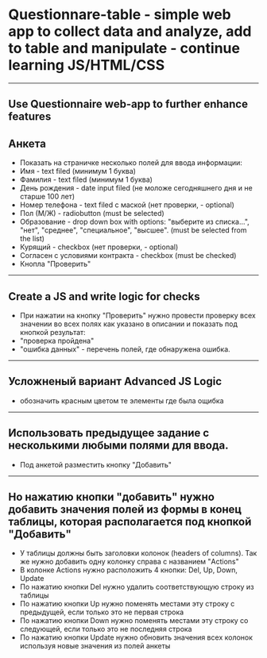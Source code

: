 # Questionnare-table - simple web app to collect data and analyze, add to table and manipulate - continue learning JS/HTML/CSS
---
## Use Questionnaire web-app to further enhance features

## Анкета
+ Показать на страничке несколько полей для ввода информации:
+ Имя - text filed (минимум 1 буква)
+ Фамилия - text filed (минимум 1 буква)
+ День рождения - date input filed (не моложе сегодняшнего дня и не старше 100 лет)
+ Номер телефона - text filed с маской (нет проверки, - optional)
+ Пол (М/Ж) - radiobutton (must be selected)
+ Образование - drop down box with options: "выберите из списка...", "нет", "среднее", "специальное", "высшее". (must be selected from the list)
+ Курящий - checkbox (нет проверки, - optional)
+ Согласен с условиями контракта  - checkbox (must be checked)
+ Кнопла "Проверить"
---

## Create a JS and write logic for checks
+ При нажатии на кнопку "Проверить" нужно провести проверку всех значении во всех полях как указано в описании и показать под кнопкой результат:
+ "проверка пройдена"
+ "ошибка данных" - перечень полей, где обнаружена ошибка.

---

## Усложненый вариант Advanced JS Logic
+ обозначить красным цветом те элементы где была ощибка

---

## Использовать предыдущее задание с несколькими любыми полями для ввода.
+ Под анкетой разместить кнопку "Добавить"

---

## Но нажатию кнопки "добавить" нужно добавить значения полей из формы в конец таблицы, которая располагается под кнопкой "Добавить"
+ У таблицы должны быть заголовки колонок (headers of columns). Так же нужно добавить одну колонку справа с названием "Actions"
+ В колонке Actions нужно расположить 4 кнопки: Del, Up, Down, Update
+ По нажатию кнопки Del
  нужно удалить соответствующую строку из таблицы
+ По нажатию кнопки Up
  нужно поменять местами эту строку с предыдущей, если только это не первая строка
+ По нажатию кнопки Down
  нужно поменять местами эту строку со следующей, если только это не последняя строка
+ По нажатию кнопки Update
  нужно обновить значения всех колонок используя новые значения из полей анкеты

